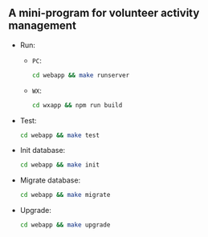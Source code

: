 ## A mini-program for volunteer activity management

- Run:
  - `PC`: 
    ```bash
    cd webapp && make runserver
    ```
  - `WX`:
    ```bash
    cd wxapp && npm run build
    ```

- Test:
  ```bash
  cd webapp && make test
  ```

- Init database:
  ```bash
  cd webapp && make init
  ```

- Migrate database:
  ```bash
  cd webapp && make migrate
  ```

- Upgrade:
  ```bash
  cd webapp && make upgrade
  ```


